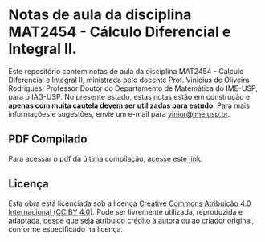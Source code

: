 # Notas de aula da disciplina MAT2454 - Cálculo Diferencial e Integral II.
Este repositório contém notas de aula da disciplina MAT2454 - Cálculo Diferencial e Integral II, ministrada pelo docente Prof. Vinicius de Oliveira Rodrigues, Professor Doutor do Departamento de Matemática do IME-USP, para o IAG-USP.
No presente estado, estas notas estão em construção e **apenas com muita cautela devem ser utilizadas para estudo**.
Para mais informações e sugestões, envie um e-mail para vinior@ime.usp.br.

## PDF Compilado
Para acessar o pdf da última compilação, [acesse este link](https://raw.githubusercontent.com/vo-rodrigues/algelin/gh-pages/algebraLinear.pdf).

## Licença
Esta obra está licenciada sob a licença [Creative Commons Atribuição 4.0 Internacional (CC BY 4.0)](https://creativecommons.org/licenses/by/4.0/deed.pt-br). Pode ser livremente utilizada, reproduzida e adaptada, desde que seja atribuído crédito à autora ou ao criador original, conforme especificado na licença.